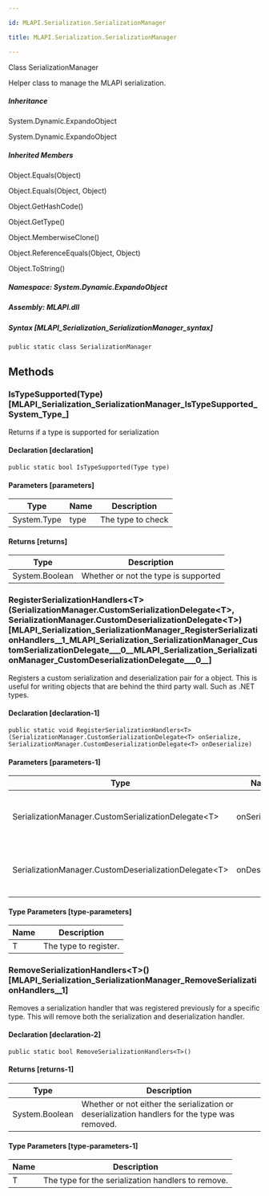 ```yaml
---

id: MLAPI.Serialization.SerializationManager

title: MLAPI.Serialization.SerializationManager

---
```


Class SerializationManager

<div class="markdown level0 summary" markdown="1">

Helper class to manage the MLAPI serialization.

</div>

<div class="markdown level0 conceptual" markdown="1">

</div>

<div class="inheritance" markdown="1">

##### Inheritance

<div class="level0" markdown="1">

System.Dynamic.ExpandoObject

</div>

<div class="level1" markdown="1">

System.Dynamic.ExpandoObject

</div>

</div>

<div class="inheritedMembers" markdown="1">

##### Inherited Members

<div markdown="1">

Object.Equals(Object)

</div>

<div markdown="1">

Object.Equals(Object, Object)

</div>

<div markdown="1">

Object.GetHashCode()

</div>

<div markdown="1">

Object.GetType()

</div>

<div markdown="1">

Object.MemberwiseClone()

</div>

<div markdown="1">

Object.ReferenceEquals(Object, Object)

</div>

<div markdown="1">

Object.ToString()

</div>

</div>

##### **Namespace**: System.Dynamic.ExpandoObject

##### **Assembly**: MLAPI.dll

##### Syntax [MLAPI_Serialization_SerializationManager_syntax]

    public static class SerializationManager

## Methods 

### IsTypeSupported(Type) [MLAPI_Serialization_SerializationManager_IsTypeSupported_System_Type_]

<div class="markdown level1 summary" markdown="1">

Returns if a type is supported for serialization

</div>

<div class="markdown level1 conceptual" markdown="1">

</div>

#### Declaration [declaration]

    public static bool IsTypeSupported(Type type)

#### Parameters [parameters]

| Type        | Name | Description       |
|-------------|------|-------------------|
| System.Type | type | The type to check |

#### Returns [returns]

| Type           | Description                          |
|----------------|--------------------------------------|
| System.Boolean | Whether or not the type is supported |

### RegisterSerializationHandlers\<T\>(SerializationManager.CustomSerializationDelegate\<T\>, SerializationManager.CustomDeserializationDelegate\<T\>) [MLAPI_Serialization_SerializationManager_RegisterSerializationHandlers__1_MLAPI_Serialization_SerializationManager_CustomSerializationDelegate___0__MLAPI_Serialization_SerializationManager_CustomDeserializationDelegate___0__]

<div class="markdown level1 summary" markdown="1">

Registers a custom serialization and deserialization pair for a object.
This is useful for writing objects that are behind the third party wall.
Such as .NET types.

</div>

<div class="markdown level1 conceptual" markdown="1">

</div>

#### Declaration [declaration-1]

    public static void RegisterSerializationHandlers<T>(SerializationManager.CustomSerializationDelegate<T> onSerialize, SerializationManager.CustomDeserializationDelegate<T> onDeserialize)

#### Parameters [parameters-1]

| Type                                                    | Name          | Description                                     |
|---------------------------------------------------------|---------------|-------------------------------------------------|
| SerializationManager.CustomSerializationDelegate\<T\>   | onSerialize   | The delegate to invoke to serialize the type.   |
| SerializationManager.CustomDeserializationDelegate\<T\> | onDeserialize | The delegate to invoke to deserialize the type. |

#### Type Parameters [type-parameters]

| Name | Description           |
|------|-----------------------|
| T    | The type to register. |

### RemoveSerializationHandlers\<T\>() [MLAPI_Serialization_SerializationManager_RemoveSerializationHandlers__1]

<div class="markdown level1 summary" markdown="1">

Removes a serialization handler that was registered previously for a
specific type. This will remove both the serialization and
deserialization handler.

</div>

<div class="markdown level1 conceptual" markdown="1">

</div>

#### Declaration [declaration-2]

    public static bool RemoveSerializationHandlers<T>()

#### Returns [returns-1]

| Type           | Description                                                                                   |
|----------------|-----------------------------------------------------------------------------------------------|
| System.Boolean | Whether or not either the serialization or deserialization handlers for the type was removed. |

#### Type Parameters [type-parameters-1]

| Name | Description                                        |
|------|----------------------------------------------------|
| T    | The type for the serialization handlers to remove. |
